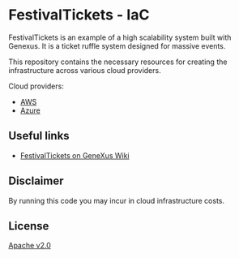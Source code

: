 # FestivalTickets - IaC
FestivalTickets is an example of a high scalability system built with Genexus. It is a ticket ruffle system designed for massive events.

This repository contains the necessary resources for creating the infrastructure across various cloud providers.

Cloud providers:
* [AWS](AWS/README.md)
* [Azure](Azure/README.md)

## Useful links
* [FestivalTickets on GeneXus Wiki](https://wiki.genexus.com/commwiki/servlet/wiki?51266,KB%3AFestivalTickets+-+High+Scalability+Sample)

## Disclaimer
By running this code you may incur in cloud infrastructure costs.

## License
[Apache v2.0](LICENSE)